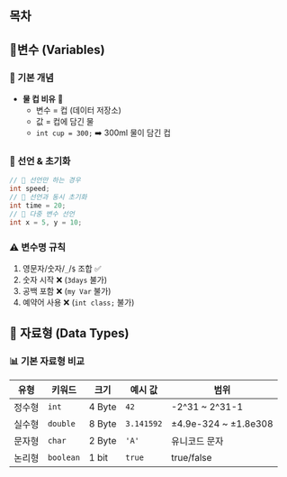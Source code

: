 ## 목차
## 🧩변수 (Variables)
### 📌 기본 개념
- **물 컵 비유** 🥤
    - 변수 = 컵 (데이터 저장소)
    - 값 = 컵에 담긴 물
    - `int cup = 300;` ➡️ 300ml 물이 담긴 컵
### 📝 선언 & 초기화
```java
// 🎯 선언만 하는 경우 
int speed; 
// 🎯 선언과 동시 초기화 
int time = 20; 
// 🎯 다중 변수 선언 
int x = 5, y = 10;
```
### ⚠️ 변수명 규칙
1. 영문자/숫자/`_`/`$` 조합 ✅
2. 숫자 시작 ❌ (`3days` 불가)
3. 공백 포함 ❌ (`my Var` 불가)
4. 예약어 사용 ❌ (`int class;` 불가)
## 🔡 자료형 (Data Types)
### 📊 기본 자료형 비교

| 유형  | 키워드       | 크기     | 예시 값       | 범위                   |
| --- | --------- | ------ | ---------- | -------------------- |
| 정수형 | `int`     | 4 Byte | `42`       | -2^31 ~ 2^31-1       |
| 실수형 | `double`  | 8 Byte | `3.141592` | ±4.9e-324 ~ ±1.8e308 |
| 문자형 | `char`    | 2 Byte | `'A'`      | 유니코드 문자              |
| 논리형 | `boolean` | 1 bit  | `true`     | true/false           |
